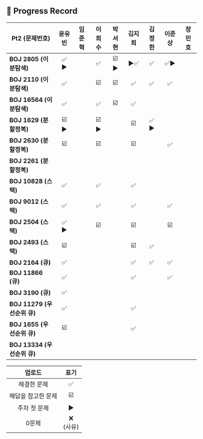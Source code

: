 ## 📍 Progress Record

| **Pt2 (문제번호)**         |  **윤유빈**   | **임준혁** | **이희수** | **박서현** | **김지희** | **김정한** | **이준상** | **장민호** |
|------------------------|:----------:|:-------:|:------:|:-------:|:-------:|:-------:|:-------:|:-------:|
| **BOJ 2805 (이분탐색)**    |    ✅ ▶️    |         |    ✅    |    ☑️ ▶️   |    ▶️✅       |    ✅    |    ✅▶️     |         |
| **BOJ 2110 (이분탐색)**    |     ✅      |         |    ☑️    |    ☑️   |    ✅      |    ✅    |    ✅    |         |
| **BOJ 16564 (이분탐색)**   |     ✅      |         |    ✅    |    ☑️   |    ✅      |         |         |         |
| **BOJ 1629 (분할정복)**    |   ☑️ ▶️    |         |   ☑️ ▶️   |         |     ☑️     |  ✅ ▶️   |         |         |
| **BOJ 2630 (분할정복)**    |     ☑️     |         |    ☑️   |         |    ☑️     |         |     ✅    |         |
| **BOJ 2261 (분할정복)**    |            |         |        |         |         |         |         |         |
| **BOJ 10828 (스택)**     |     ✅      |         |   ✅    |         |     ✅     |         |         |         |
| **BOJ 9012 (스택)**      |     ✅      |         |    ✅    |         |      ✅    |         |     ✅     |         |
| **BOJ 2504 (스택)**      |     ✅  ️️▶️     |         |    ☑️    |         |    ☑️       |         |   ☑️      |         |
| **BOJ 2493 (스택)**      |      ☑️      |         |        |         |    ☑️       |    ✅    |         |         |
| **BOJ 2164 (큐)**       |      ✅      |         |        |         |    ✅     |    ✅    |      ✅    |         |
| **BOJ 11866 (큐)**      |      ✅      |         |        |         |    ✅       |         |     ✅    |         |
| **BOJ 3190 (큐)**       |      ✅      |         |        |         |         |         |         |         |
| **BOJ 11279 (우선순위 큐)** |     ✅       |         |        |         |     ✅    |         |         |         |
| **BOJ 1655 (우선순위 큐)**  |     ☑️       |         |        |         |    ✅     |         |         |         |
| **BOJ 13334 (우선순위 큐)** |            |         |        |         |         |         |         |         |




|    업로드     |     표기      |
|:----------:|:-----------:|
|   해결한 문제   |      ✅      |
| 해답을 참고한 문제 |     ☑️      |
|  주차 첫 문제   |     ▶️     |
|    0문제     | ❌ <br/>(사유) |
